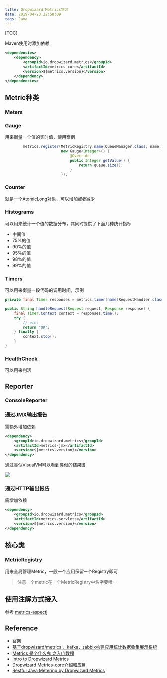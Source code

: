 ```yaml
---
title: Dropwizard Metrics学习
date: 2019-04-23 22:50:09
tags: Java
---
```



[TOC]

Maven使用时添加依赖
```xml
<dependencies>
    <dependency>
        <groupId>io.dropwizard.metrics</groupId>
        <artifactId>metrics-core</artifactId>
        <version>${metrics.version}</version>
    </dependency>
</dependencies>
```

<!--more-->

## Metric种类
### Meters
### Gauge
用来衡量一个值的实时值，使用案例
```java
        metrics.register(MetricRegistry.name(QueueManager.class, name, "size"),
                         new Gauge<Integer>() {
                             @Override
                             public Integer getValue() {
                                 return queue.size();
                             }
                         });
```

### Counter
就是一个AtomicLong对象，可以增加或者减少

### Histograms
可以用来统计一个值的数据分布，其同时提供了下面几种统计指标
* 中间值
* 75%的值
* 90%的值
* 95%的值
* 98%的值
* 99%的值

### Timers
可以用来衡量一段代码的调用时间，示例
```java
private final Timer responses = metrics.timer(name(RequestHandler.class, "responses"));

public String handleRequest(Request request, Response response) {
    final Timer.Context context = responses.time();
    try {
        // etc;
        return "OK";
    } finally {
        context.stop();
    }
}
```



### HealthCheck
可以用来判活

## Reporter
### ConsoleReporter

### 通过JMX输出报告
需额外增加依赖
```xml
<dependency>
    <groupId>io.dropwizard.metrics</groupId>
    <artifactId>metrics-jmx</artifactId>
    <version>${metrics.version}</version>
</dependency>
```
通过类似VisualVM可以看到类似的结果图

![](http://slblogimg.oss-cn-beijing.aliyuncs.com/images/20190423/metric-jmx.png)

### 通过HTTP输出报告
需增加依赖
```xml
<dependency>
    <groupId>io.dropwizard.metrics</groupId>
    <artifactId>metrics-servlets</artifactId>
    <version>${metrics.version}</version>
</dependency>
```

## 核心类
### MetricRegistry
用来全局管理Metric，一般一个应用保留一个Registry即可
> 注意一个metric在一个MetricRegistry中名字要唯一



## 使用注解方式接入
参考 [metrics-aspectj](https://github.com/astefanutti/metrics-aspectj)

## Reference
* [官网](https://metrics.dropwizard.io/)
* [基于dropwizard/metrics ，kafka，zabbix构建应用统计数据收集展示系统](http://www.importnew.com/23001.html)
* [Metrics 是个什么鬼 之入门教程](http://wuchong.me/blog/2015/08/01/getting-started-with-metrics/)
* [Intro to Dropwizard Metrics](https://www.baeldung.com/dropwizard-metrics)
* [Dropwizard Metrics-core介绍和应用](http://www.heartthinkdo.com/?p=2494)
* [Restful Java Metering by Dropwizard Metrics](https://dzone.com/articles/restful-java-metering-by-dropwizard-metrics)
